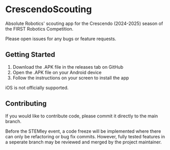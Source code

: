 # CrescendoScouting
Absolute Robotics' scouting app for the Crescendo (2024-2025) season of the FIRST Robotics Competition.

Please open issues for any bugs or feature requests.

## Getting Started
1. Download the .APK file in the releases tab on GitHub
2. Open the .APK file on your Android device
3. Follow the instructions on your screen to install the app

iOS is not officially supported.

## Contributing
If you would like to contribute code, please commit it directly to the main branch.

Before the STEMley event, a code freeze will be implemented where there can only be refactoring or bug fix commits. However, fully tested features in a seperate branch may be reviewed and merged by the project maintainer.
